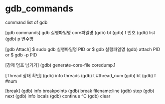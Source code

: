 # gdb_commands
command list of gdb

[gdb commands]
gdb 실행파일명 core파일명
(gdb) bt
(gdb) f 번호
(gdb) list
(gdb) p 변수명

[gdb Attach]
    $ sudo gdb 실행파일명 PID
or $ gdb 실행파일명
          (gdb) attach PID
or $ gdb -p PID

[강제 덤프 남기기]
(gdb) generate-core-file coredump.1

[Thread 상태 확인]
(gdb) info threads
(gdb) t #thread_num
(gdb) bt
(gdb) f #num

[break]
(gdb) info breakpoints
(gdb) break filename:line
(gdb) step
(gdb) next
(gdb) info locals
(gdb) continue
^C
(gdb) clear
